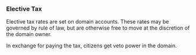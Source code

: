 ### Elective Tax



Elective tax rates are set on domain accounts. These rates may be governed by rule of law, but are otherwise free to move at the discretion of the domain owner.



In exchange for paying the tax, citizens get veto power in the domain.
